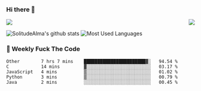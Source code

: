 ### Hi there 👋
<p>
  <a href="https://count.getloli.com/"><img src="https://count.getloli.com/get/@:solitudealma"></a>
  <img src="https://weather-icon.journeyad.repl.co/@guangzhou?v=1" align="right">
</p>



![SolitudeAlma's github stats](https://github-readme-stats.vercel.app/api?username=solitudealma&show_icons=true&theme=radical)
![Most Used Languages](https://github-readme-stats.vercel.app/api/top-langs/?username=solitudealma&layout=compact&hide_border=true&theme=dark)
<!-- ![visitors](https://visitor-badge.glitch.me/badge?page_id=solitudealma.solitudealma.id) -->


### :dart: Weekly Fuck The Code

<!--START_SECTION:waka-->
```text
Other        7 hrs 7 mins    ███████████████████████▓░   94.54 % 
C            14 mins         ▓░░░░░░░░░░░░░░░░░░░░░░░░   03.17 % 
JavaScript   4 mins          ▒░░░░░░░░░░░░░░░░░░░░░░░░   01.02 % 
Python       3 mins          ▒░░░░░░░░░░░░░░░░░░░░░░░░   00.79 % 
Java         2 mins          ░░░░░░░░░░░░░░░░░░░░░░░░░   00.45 % 
```
<!--END_SECTION:waka-->
